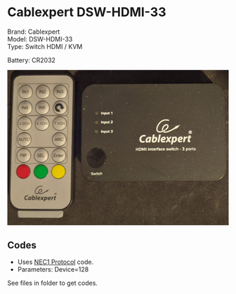 # Cablexpert DSW-HDMI-33

Brand: Cablexpert  
Model: DSW-HDMI-33  
Type: Switch HDMI / KVM

Battery: CR2032

![Remote](remote.jpg)

## Codes

- Uses [NEC1 Protocol](https://www.sbprojects.net/knowledge/ir/nec.php) code.
- Parameters: Device=128

See files in folder to get codes.
